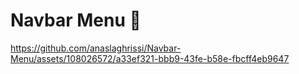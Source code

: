 # Navbar Menu 🤩 

https://github.com/anaslaghrissi/Navbar-Menu/assets/108026572/a33ef321-bbb9-43fe-b58e-fbcff4eb9647
